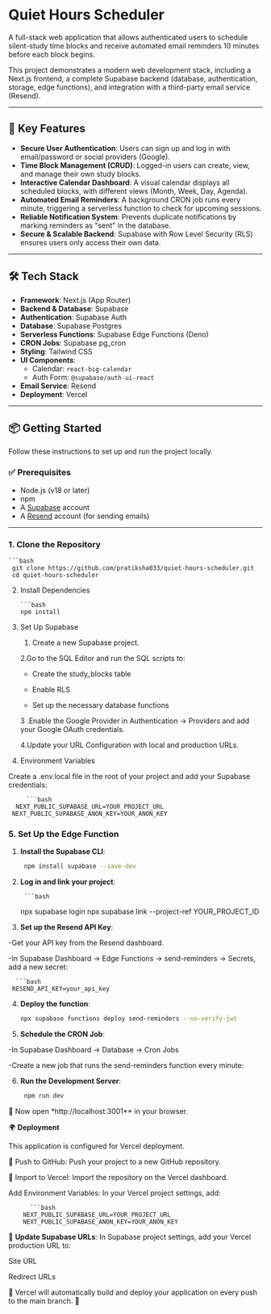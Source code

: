# Quiet Hours Scheduler

A full-stack web application that allows authenticated users to schedule silent-study time blocks and receive automated email reminders 10 minutes before each block begins.

This project demonstrates a modern web development stack, including a Next.js frontend, a complete Supabase backend (database, authentication, storage, edge functions), and integration with a third-party email service (Resend).

---

## 🚀 Key Features


- **Secure User Authentication**: Users can sign up and log in with email/password or social providers (Google).  
- **Time Block Management (CRUD)**: Logged-in users can create, view, and manage their own study blocks.  
- **Interactive Calendar Dashboard**: A visual calendar displays all scheduled blocks, with different views (Month, Week, Day, Agenda).  
- **Automated Email Reminders**: A background CRON job runs every minute, triggering a serverless function to check for upcoming sessions.  
- **Reliable Notification System**: Prevents duplicate notifications by marking reminders as "sent" in the database.  
- **Secure & Scalable Backend**: Supabase with Row Level Security (RLS) ensures users only access their own data.  

---
## 🛠 Tech Stack

- **Framework**: Next.js (App Router)
- **Backend & Database**: Supabase
- **Authentication**: Supabase Auth
- **Database**: Supabase Postgres
- **Serverless Functions**: Supabase Edge Functions (Deno)
- **CRON Jobs**: Supabase pg_cron
- **Styling**: Tailwind CSS
- **UI Components**:
  - Calendar: `react-big-calendar`
  - Auth Form: `@supabase/auth-ui-react`
- **Email Service**: Resend
- **Deployment**: Vercel

---

## 📦 Getting Started

Follow these instructions to set up and run the project locally.

### ✅ Prerequisites

- Node.js (v18 or later)
- npm
- A [Supabase](https://supabase.com/) account
- A [Resend](https://resend.com/) account (for sending emails)

---
### 1. Clone the Repository

    ```bash
     git clone https://github.com/pratiksha033/quiet-hours-scheduler.git
     cd quiet-hours-scheduler

2. Install Dependencies

       ```bash
       npm install
3. Set Up Supabase

   1. Create a new Supabase project.

   2.Go to the SQL Editor and run the SQL scripts to:

   - Create the study_blocks table

   - Enable RLS

   - Set up the necessary database functions

   3 .Enable the Google Provider in Authentication → Providers and add your Google OAuth credentials.

   4.Update your URL Configuration with local and production URLs.

4. Environment Variables

Create a .env.local file in the root of your project and add your Supabase credentials:

         ```bash
      NEXT_PUBLIC_SUPABASE_URL=YOUR_PROJECT_URL
     NEXT_PUBLIC_SUPABASE_ANON_KEY=YOUR_ANON_KEY

### 5. Set Up the Edge Function

1.  **Install the Supabase CLI**:

    ```bash
     npm install supabase --save-dev

    ```

2.  **Log in and link your project**:

         ```bash

    npx supabase login
    npx supabase link --project-ref YOUR_PROJECT_ID

3.  **Set up the Resend API Key**:

-Get your API key from the Resend dashboard.

-In Supabase Dashboard → Edge Functions → send-reminders → Secrets, add a new secret:

      ```bash
     RESEND_API_KEY=your_api_key

4. **Deploy the function**:

   ```bash
   npx supabase functions deploy send-reminders --no-verify-jwt

   ```

5. **Schedule the CRON Job**:

-In Supabase Dashboard → Database → Cron Jobs

-Create a new job that runs the send-reminders function every minute:

6. **Run the Development Server**:

   ```bash
    npm run dev
   ```

📌 Now open \*http://localhost:3001\*\*
in your browser.

🌍 **Deployment**

This application is configured for Vercel deployment.

🚀 Push to GitHub: Push your project to a new GitHub repository.

🚀 Import to Vercel: Import the repository on the Vercel dashboard.

Add Environment Variables: In your Vercel project settings, add:

          ```bash
        NEXT_PUBLIC_SUPABASE_URL=YOUR_PROJECT_URL
        NEXT_PUBLIC_SUPABASE_ANON_KEY=YOUR_ANON_KEY

📌 **Update Supabase URLs**:
In Supabase project settings, add your Vercel production URL to:

Site URL

Redirect URLs

📌 Vercel will automatically build and deploy your application on every push to the main branch. 🚀

   
